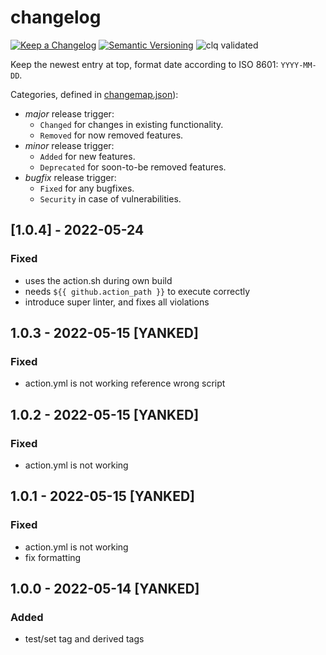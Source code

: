 # changelog

[![Keep a Changelog](https://img.shields.io/badge/Keep%20a%20Changelog-1.0.0-informational)](https://keepachangelog.com/en/1.0.0/)
[![Semantic Versioning](https://img.shields.io/badge/Sematic%20Versioning-2.0.0-informational)](https://semver.org/spec/v2.0.0.html)
![clq validated](https://img.shields.io/badge/clq-validated-success)

Keep the newest entry at top, format date according to ISO 8601: `YYYY-MM-DD`.

Categories, defined in [changemap.json](.github/clq/changemap.json)):
- _major_ release trigger:
  - `Changed` for changes in existing functionality.
  - `Removed` for now removed features.
- _minor_ release trigger:
  - `Added` for new features.
  - `Deprecated` for soon-to-be removed features.
- _bugfix_ release trigger:
  - `Fixed` for any bugfixes.
  - `Security` in case of vulnerabilities.

## [1.0.4] - 2022-05-24
### Fixed
- uses the action.sh during own build
- needs `${{ github.action_path }}` to execute correctly
- introduce super linter, and fixes all violations

## 1.0.3 - 2022-05-15 [YANKED]
### Fixed
- action.yml is not working reference wrong script

## 1.0.2 - 2022-05-15 [YANKED]
### Fixed
- action.yml is not working

## 1.0.1 - 2022-05-15 [YANKED]
### Fixed
- action.yml is not working
- fix formatting

## 1.0.0 - 2022-05-14 [YANKED]
### Added
- test/set tag and derived tags

